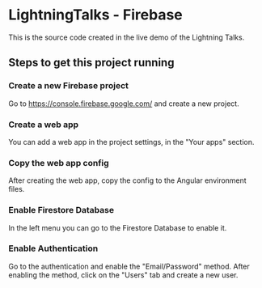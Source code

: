 # LightningTalks - Firebase

This is the source code created in the live demo of the Lightning Talks.

## Steps to get this project running

### Create a new Firebase project

Go to https://console.firebase.google.com/ and create a new project.

### Create a web app

You can add a web app in the project settings, in the "Your apps" section.

### Copy the web app config

After creating the web app, copy the config to the Angular environment files.

### Enable Firestore Database

In the left menu you can go to the Firestore Database to enable it.

### Enable Authentication

Go to the authentication and enable the "Email/Password" method. After enabling the method, click on the "Users" tab and create a new user.
